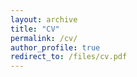 ```yaml
---
layout: archive
title: "CV"
permalink: /cv/
author_profile: true
redirect_to: /files/cv.pdf
---
```

